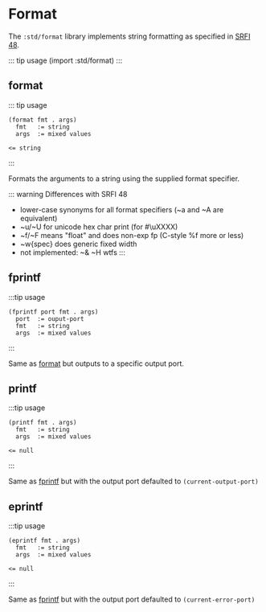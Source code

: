 # Format

The `:std/format` library implements string formatting as specified
in [SRFI 48](https://srfi.schemers.org/srfi-48/srfi-48.html).

::: tip usage
(import :std/format)
:::

## format

::: tip usage
```
(format fmt . args)
  fmt   := string
  args  := mixed values

<= string
```
:::

Formats the arguments to a string using the supplied format specifier.

::: warning Differences with SRFI 48
- lower-case synonyms for all format specifiers (~a and ~A are equivalent)
- ~u/~U for unicode hex char print (for #\uXXXX)
- ~f/~F means "float" and does non-exp fp (C-style %f more or less)
- ~w{spec} does generic fixed width
- not implemented: ~& ~H wtfs
:::

## fprintf

:::tip usage
```
(fprintf port fmt . args)
  port  := ouput-port
  fmt   := string
  args  := mixed values
```
:::

Same as [format](#format-2) but outputs to a specific output port.

## printf

:::tip usage
```
(printf fmt . args)
  fmt   := string
  args  := mixed values

<= null
```
:::

Same as [fprintf](#fprintf) but with the output port defaulted to `(current-output-port)`

## eprintf

:::tip usage
```
(eprintf fmt . args)
  fmt   := string
  args  := mixed values

<= null
```
:::

Same as [fprintf](#fprintf) but with the output port defaulted to `(current-error-port)`